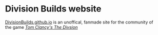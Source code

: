 # Division Builds website
[DivisionBuilds.github.io](https://divisionbuilds.github.io) is an unoffical, fanmade site for the community of the game [*Tom Clancy's The Divsion*](http://thedivisiongame.com)
